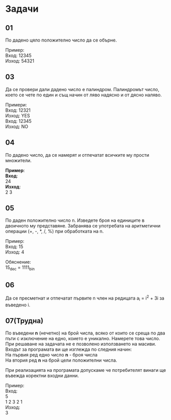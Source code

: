 # Задачи

## 01

По дадено цяло положително число да се обърне.

Пример: \
Вход:  12345 \
Изход: 54321 

## 03

Да се провери дали дадено число е палиндром.
Палиндромът число, което се чете по един и същ начин от ляво надясно и от дясно наляво.

Примери: \
Вход:  12321 \
Изход: YES \
Вход:  12345 \
Изход: NO 

## 04

По дадено число, да се намерят и отпечатат всичките му прости множители.

**Пример**: \
**Вход**: \
24 \
**Изход**: \
2 3

## 05

По даден положително число n. Изведете броя на единиците в двоичното му представяне. Забранява се употребата на
аритметични операции (+, -, \*, /, %) при обработката на n.

Пример: \
Вход:  15 \
Изход: 4 

Обяснение: \
15<sub>dec</sub> = 1111<sub>bin</sub> 

## 06

Да се пресметнат и отпечатат първите n член на редицата a<sub>i</sub> = i<sup>2</sup> + 3i за въведено i.

## 07(Трудна)

По въведени **n** (нечетно) на брой числа, всяко от които се среща по два пъти с изключение на едно, коието е уникално. Намерете това число. При решаване на задачата не е позволено използването на масиви. Входът за програмата ви ще изглежда по следния начин: \
На първия ред едно число **n** - броя числа \
На втория ред **n** на брой цели положителни числа.

При реализацията на програмата допускаме че потребителят винаги ще въвежда коректни входни данни.

Пример: \
Вход: \
5 \
1 2 3 2 1 \
Изход: \
3 
